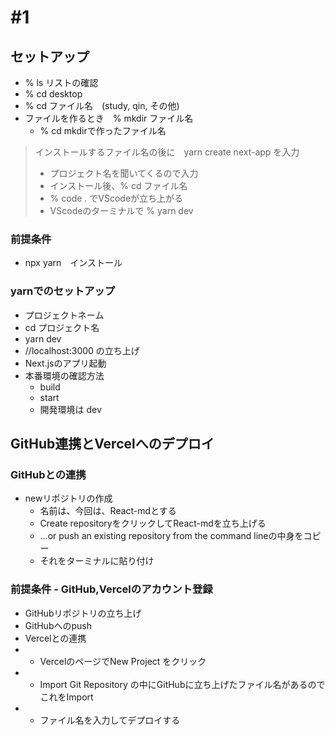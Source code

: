 # #1
## セットアップ
- % ls リストの確認
- % cd desktop
- % cd ファイル名　(study, qin, その他)
- ファイルを作るとき　% mkdir ファイル名
  - % cd mkdirで作ったファイル名
> インストールするファイル名の後に　yarn create next-app を入力
> - プロジェクト名を聞いてくるので入力
> - インストール後、% cd ファイル名
> - % code .  でVScodeが立ち上がる
> - VScodeのターミナルで % yarn dev
>
### 前提条件
* npx yarn　インストール
### yarnでのセットアップ
* プロジェクトネーム
* cd プロジェクト名
* yarn dev
* //localhost:3000 の立ち上げ
* Next.jsのアプリ起動
* 本番環境の確認方法
  * build
  * start
  * 開発環境は dev
## GitHub連携とVercelへのデプロイ
### GitHubとの連携
- newリポジトリの作成
  - 名前は、今回は、React-mdとする
  - Create repositoryをクリックしてReact-mdを立ち上げる
  - …or push an existing repository from the command lineの中身をコピー
  - それをターミナルに貼り付け
### 前提条件 - GitHub,Vercelのアカウント登録
* GitHubリポジトリの立ち上げ
* GitHubへのpush
* Vercelとの連携
* * VercelのページでNew Project をクリック
* * Import Git Repository の中にGitHubに立ち上げたファイル名があるのでこれをImport
* * ファイル名を入力してデプロイする



